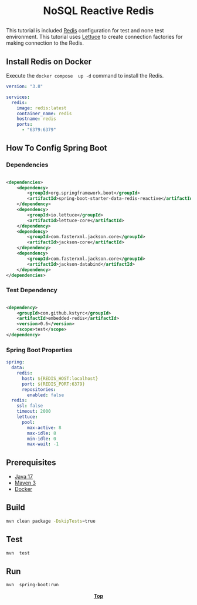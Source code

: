 # <p align="center">NoSQL Reactive Redis</p>

<p align="justify">

This tutorial is included [Redis](https://redis.io/) configuration for test and none test environment. This tutorial
uses [Lettuce](https://lettuce.io/) to create connection factories for making connection to the Redis.



</p>

## Install Redis on Docker

Execute the `docker compose  up -d` command to install the Redis.

```yaml
version: "3.8"

services:
  redis:
    image: redis:latest
    container_name: redis
    hostname: redis
    ports:
      - "6379:6379"
```

## How To Config Spring Boot

### Dependencies

```xml

<dependencies>
    <dependency>
        <groupId>org.springframework.boot</groupId>
        <artifactId>spring-boot-starter-data-redis-reactive</artifactId>
    </dependency>
    <dependency>
        <groupId>io.lettuce</groupId>
        <artifactId>lettuce-core</artifactId>
    </dependency>
    <dependency>
        <groupId>com.fasterxml.jackson.core</groupId>
        <artifactId>jackson-core</artifactId>
    </dependency>
    <dependency>
        <groupId>com.fasterxml.jackson.core</groupId>
        <artifactId>jackson-databind</artifactId>
    </dependency>
</dependencies>
```

### Test Dependency

```xml

<dependency>
    <groupId>com.github.kstyrc</groupId>
    <artifactId>embedded-redis</artifactId>
    <version>0.6</version>
    <scope>test</scope>
</dependency>
```

### Spring Boot Properties

```yaml
spring:
  data:
    redis:
      host: ${REDIS_HOST:localhost}
      port: ${REDIS_PORT:6379}
      repositories:
        enabled: false
  redis:
    ssl: false
    timeout: 2000
    lettuce:
      pool:
        max-active: 8
        max-idle: 8
        min-idle: 0
        max-wait: -1
```

## Prerequisites

* [Java 17](https://www.oracle.com/de/java/technologies/downloads/)
* [Maven 3](https://maven.apache.org/index.html)
* [Docker](https://www.docker.com/)

## Build

```bash
mvn clean package -DskipTests=true
```

## Test

```bash
mvn  test
```

## Run

```bash
mvn  spring-boot:run
```

**<p align="center"> [Top](#nosql-reactive-redis) </p>**